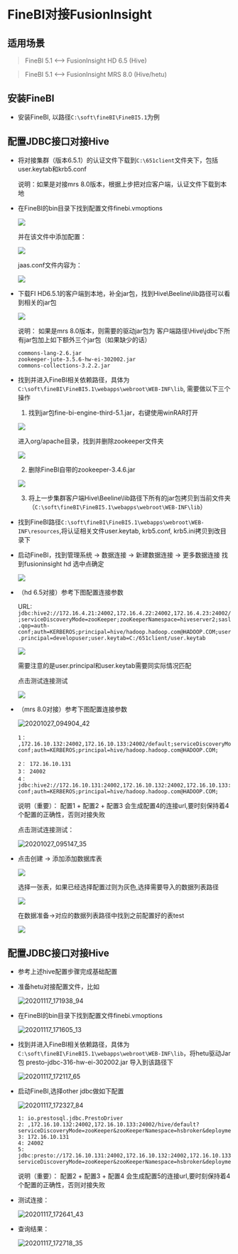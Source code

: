 # FineBI对接FusionInsight

## 适用场景

> FineBI 5.1 <--> FusionInsight HD 6.5 (Hive)

> FineBI 5.1 <--> FusionInsight MRS 8.0 (Hive/hetu)

## 安装FineBI

- 安装FineBI, 以路径`C:\soft\fineBI\FineBI5.1`为例

## 配置JDBC接口对接Hive

- 将对接集群（版本6.5.1）的认证文件下载到`C:\651client`文件夹下，包括user.keytab和krb5.conf

  说明：如果是对接mrs 8.0版本，根据上步把对应客户端，认证文件下载到本地

- 在FineBI的bin目录下找到配置文件finebi.vmoptions

  ![](assets/FineBI_5.1/markdown-img-paste-20191017104256220.png)

  并在该文件中添加配置：

  ![](assets/FineBI_5.1/markdown-img-paste-20191017104318937.png)

  jaas.conf文件内容为：

  ![](assets/FineBI_5.1/markdown-img-paste-20191017104347390.png)


- 下载FI HD6.5.1的客户端到本地，补全jar包，找到Hive\Beeline\lib路径可以看到相关的jar包

  ![](assets/FineBI_5.1/markdown-img-paste-20191017105301254.png)

  说明： 如果是mrs 8.0版本，则需要的驱动jar包为 客户端路径\Hive\jdbc下所有jar包加上如下额外三个jar包（如果缺少的话）
  ```
  commons-lang-2.6.jar
  zookeeper-jute-3.5.6-hw-ei-302002.jar
  commons-collections-3.2.2.jar
  ```

- 找到并进入FineBI相关依赖路径，具体为`C:\soft\fineBI\FineBI5.1\webapps\webroot\WEB-INF\lib`, 需要做以下三个操作
  1.  找到jar包fine-bi-engine-third-5.1.jar，右键使用winRAR打开

    ![](assets/FineBI_5.1/markdown-img-paste-20191017110457789.png)

    进入org/apache目录，找到并删除zookeeper文件夹

    ![](assets/FineBI_5.1/markdown-img-paste-20191017110523906.png)

  2.  删除FineBI自带的zookeeper-3.4.6.jar

    ![](assets/FineBI_5.1/markdown-img-paste-20191017110604549.png)

  3.  将上一步集群客户端Hive\Beeline\lib路径下所有的jar包拷贝到当前文件夹（`C:\soft\fineBI\FineBI5.1\webapps\webroot\WEB-INF\lib`）

- 找到FineBI路径`C:\soft\fineBI\FineBI5.1\webapps\webroot\WEB-INF\resources`,将认证相关文件user.keytab, krb5.conf, krb5.ini拷贝到改目录下

- 启动FineBI，找到管理系统 -> 数据连接 -> 新建数据连接 -> 更多数据连接 找到fusioninsight hd 选中点确定

  ![](assets/FineBI_5.1/markdown-img-paste-2019101711071559.png)

- （hd 6.5对接）参考下图配置连接参数

  URL: `jdbc:hive2://172.16.4.21:24002,172.16.4.22:24002,172.16.4.23:24002/;serviceDiscoveryMode=zooKeeper;zooKeeperNamespace=hiveserver2;sasl.qop=auth-conf;auth=KERBEROS;principal=hive/hadoop.hadoop.com@HADOOP.COM;user.principal=developuser;user.keytab=C:/651client/user.keytab`

  ![](assets/FineBI_5.1/markdown-img-paste-20191017110741603.png)

  需要注意的是user.principal和user.keytab需要同实际情况匹配

  点击测试连接测试

  ![](assets/FineBI_5.1/markdown-img-paste-20191017110831692.png)

- （mrs 8.0对接）参考下图配置连接参数

  ![20201027_094904_42](assets/FineBI_5.1/20201027_094904_42.png)

  ```
  1： ,172.16.10.132:24002,172.16.10.133:24002/default;serviceDiscoveryMode=zooKeeper;zooKeeperNamespace=hiveserver2;sasl.qop=auth-conf;auth=KERBEROS;principal=hive/hadoop.hadoop.com@HADOOP.COM;

  2： 172.16.10.131
  3： 24002
  4： jdbc:hive2://172.16.10.131:24002,172.16.10.132:24002,172.16.10.133:24002/default;serviceDiscoveryMode=zooKeeper;zooKeeperNamespace=hiveserver2;sasl.qop=auth-conf;auth=KERBEROS;principal=hive/hadoop.hadoop.com@HADOOP.COM;
  ```

  说明（重要）： 配置1 + 配置2 + 配置3 会生成配置4的连接url,要时刻保持着4个配置的正确性，否则对接失败

  点击测试连接测试：

  ![20201027_095147_35](assets/FineBI_5.1/20201027_095147_35.png)

- 点击创建 -> 添加添加数据库表

  ![](assets/FineBI_5.1/markdown-img-paste-20191017110850520.png)

  选择一张表，如果已经选择配置过则为灰色,选择需要导入的数据列表路径

  ![](assets/FineBI_5.1/markdown-img-paste-20191017110903474.png)

  在数据准备->对应的数据列表路径中找到之前配置好的表test

  ![](assets/FineBI_5.1/markdown-img-paste-20191017110918221.png)


## 配置JDBC接口对接Hive

- 参考上述hive配置步骤完成基础配置

- 准备hetu对接配置文件，比如

  ![20201117_171938_94](assets/FineBI_5.1/20201117_171938_94.png)

- 在FineBI的bin目录下找到配置文件finebi.vmoptions

  ![20201117_171605_13](assets/FineBI_5.1/20201117_171605_13.png)

- 找到并进入FineBI相关依赖路径，具体为`C:\soft\fineBI\FineBI5.1\webapps\webroot\WEB-INF\lib`，将hetu驱动Jar包 presto-jdbc-316-hw-ei-302002.jar 导入到该路径下

  ![20201117_172117_65](assets/FineBI_5.1/20201117_172117_65.png)

- 启动FineBI,选择other jdbc做如下配置

  ![20201117_172327_84](assets/FineBI_5.1/20201117_172327_84.png)

  ```
  1: io.prestosql.jdbc.PrestoDriver
  2: ,172.16.10.132:24002,172.16.10.133:24002/hive/default?serviceDiscoveryMode=zooKeeper&zooKeeperNamespace=hsbroker&deploymentMode=on_yarn&user=developuser&SSL=true&SSLTrustStorePath=E:/mrs_hetu_config/hetuserver.jks&KerberosConfigPath=E:/mrs_hetu_config/krb5.conf&KerberosPrincipal=developuser&KerberosKeytabPath=E:/mrs_hetu_config/user.keytab&KerberosRemoteServiceName=HTTP&KerberosServicePrincipalPattern=%24%7BSERVICE%7D%40%24%7BHOST%7D
  3: 172.16.10.131
  4: 24002
  5: jdbc:presto://172.16.10.131:24002,172.16.10.132:24002,172.16.10.133:24002/hive/default?serviceDiscoveryMode=zooKeeper&zooKeeperNamespace=hsbroker&deploymentMode=on_yarn&user=developuser&SSL=true&SSLTrustStorePath=E:/mrs_hetu_config/hetuserver.jks&KerberosConfigPath=E:/mrs_hetu_config/krb5.conf&KerberosPrincipal=developuser&KerberosKeytabPath=E:/mrs_hetu_config/user.keytab&KerberosRemoteServiceName=HTTP&KerberosServicePrincipalPattern=%24%7BSERVICE%7D%40%24%7BHOST%7D
  ```

  说明（重要）： 配置2 + 配置3 + 配置4 会生成配置5的连接url,要时刻保持着4个配置的正确性，否则对接失败

- 测试连接：

  ![20201117_172641_43](assets/FineBI_5.1/20201117_172641_43.png)

- 查询结果：

  ![20201117_172718_35](assets/FineBI_5.1/20201117_172718_35.png)
